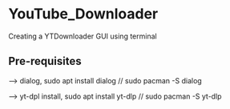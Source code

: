 # YouTube_Downloader
Creating a YTDownloader GUI using terminal


## Pre-requisites
--> dialog, sudo apt install dialog // sudo pacman -S dialog

--> yt-dpl install, sudo apt install yt-dlp // sudo pacman -S yt-dlp
